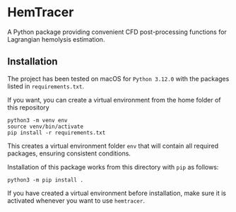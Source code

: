 # HemTracer

A Python package providing convenient CFD post-processing functions for Lagrangian hemolysis estimation.

## Installation

The project has been tested on macOS for `Python 3.12.0` with the packages listed in `requirements.txt`. 

If you want, you can create a virtual environment from the home folder of this repository
```shell
python3 -m venv env
source venv/bin/activate
pip install -r requirements.txt
```
This creates a virtual environment folder `env` that will contain all required packages, ensuring consistent conditions.

Installation of this package works from this directory with `pip` as follows:
```shell
python3 -m pip install .
```
If you have created a virtual environment before installation, make sure it is activated whenever you want to use `hemtracer`. 
